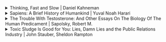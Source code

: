 <details>
    <summary>Thinking, Fast and Slow | Daniel Kahneman</summary>
    <img src="https://upload.wikimedia.org/wikipedia/en/thumb/c/c1/Thinking%2C_Fast_and_Slow.jpg/220px-Thinking%2C_Fast_and_Slow.jpg"
     />
    <p>Finished reading: 2019</p>
    <p><a href="https://en.wikipedia.org/wiki/Thinking,_Fast_and_Slow">Wikipedia link</a></p>
</details>

<details>
    <summary>Sapiens: A Brief History of Humankind | Yuval Noah Harari</summary>
    <img src="https://upload.wikimedia.org/wikipedia/en/d/d2/Sapiens_A_Brief_History_of_Humankind.jpg"
     />
    <p>Finished reading: 2019</p>
    <p><a href="https://en.wikipedia.org/wiki/Sapiens:_A_Brief_History_of_Humankind">Wikipedia link</a></p>
</details>

<details>
    <summary>The Trouble With Testosterone: And Other Essays On The Biology Of The Human Predicament | Sapolsky, Robert M.</summary>
    <p>Finished reading: 2015</p>
    <p><a href="https://www.goodreads.com/book/show/20668.The_Trouble_with_Testosterone_and_Other_Essays_on_the_Biology_of_the_Human_Predicament">goodreads.com link</a></p>
</details>

<details>
    <summary>Toxic Sludge Is Good for You: Lies, Damn Lies and the Public Relations Industry | John Stauber, Sheldon Rampton</summary>
    <p>Finished reading: ...</p>
    <p><a href="https://www.goodreads.com/book/show/659246.Toxic_Sludge_Is_Good_for_You">goodreads.com link</a></p>
    <h3>Quotes</h3>
    <blockquote>
        <p><em>&quot;The best PR is never noticed&quot;</em></p>
    </blockquote>
    <blockquote>
        <p><em>&quot;On the surface it seemed like an ordinary publicity stunt for 'female emancipation'. [...] A contingent of New York debutantes marched down Fifth Avenue in the 1929 Easter Parade, each openly lighting and smoking cigarettes. It was the first time in the memory of most Americans that any woman who wasn't a prostitute had been seen smoking in public. It was dubbed the &quot;torches of liberty contingent&quot; by Edward Bernays, its brilliant behind-the-scenes organizer. [...] later admitted that he had been paid a tidy sum to orchestrate the march by George Washington Hill, president of the American Tobacco Company. [...] it had achieved its goal of breaking the taboo against female smoking.&quot;</em></p>
    </blockquote>
</details>
